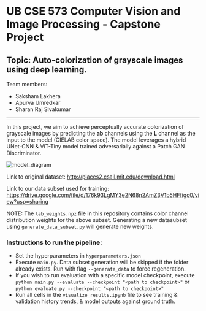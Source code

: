 # UB CSE 573 Computer Vision and Image Processing - Capstone Project
Topic: Auto-colorization of grayscale images using deep learning.
---
Team members:
- Saksham Lakhera
- Apurva Umredkar
- Sharan Raj Sivakumar
---

In this project, we aim to achieve perceptually accurate colorization of grayscale images by predicting the **ab** channels using the **L** channel as the input to the model (CIELAB color space).
The model leverages a hybrid UNet-CNN & ViT-Tiny model trained adversarially against a Patch GAN Discriminator.

![model_diagram](https://github.com/user-attachments/assets/231f4fd0-329c-4445-99dc-5924de2efb77)

Link to original dataset: http://places2.csail.mit.edu/download.html

Link to our data subset used for training: https://drive.google.com/file/d/176k93LgMY3e2N68n2AmZ3V1b5HFfigc0/view?usp=sharing 

NOTE: The `lab_weights.npz` file in this repository contains color channel distribution weights for the above subset. Generating a new datasubset using `generate_data_subset.py` will generate new weights.

### Instructions to run the pipeline:
- Set the hyperparameters in `hyperparameters.json`
- Execute `main.py`. Data subset generation will be skipped if the folder already exists. Run with flag `--generate_data` to force regeneration.
- If you wish to run evaluation with a specific model checkpoint, execute `python main.py --evaluate --checkpoint "<path to checkpoint>"` or `python evaluate.py --checkpoint "<path to checkpoint>"`
- Run all cells in the `visualize_results.ipynb` file to see training & validation history trends, & model outputs against ground truth.
